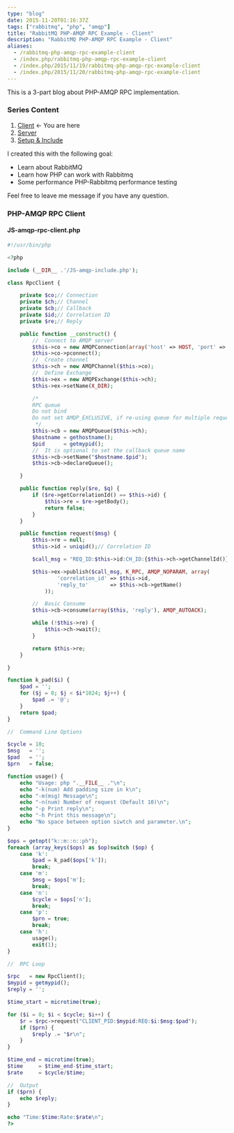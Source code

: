 ```yaml
---
type: "blog"
date: 2015-11-20T01:16:37Z
tags: ["rabbitmq", "php", "amqp"]
title: "RabbitMQ PHP-AMQP RPC Example - Client"
description: "RabbitMQ PHP-AMQP RPC Example - Client"
aliases:
  - /rabbitmq-php-amqp-rpc-example-client
  - /index.php/rabbitmq-php-amqp-rpc-example-client
  - /index.php/2015/11/19/rabbitmq-php-amqp-rpc-example-client
  - /index.php/2015/11/20/rabbitmq-php-amqp-rpc-example-client
---
```


This is a 3-part blog about PHP-AMQP RPC implementation.
<!--more-->

### Series Content

1. [Client](/blog/rabbitmq-php-amqp-rpc-example-client/) <- You are here
2. [Server](/blog/rabbitmq-php-amqp-rpc-example-server/)
3. [Setup & Include](/blog/rabbitmq-php-amqp-rpc-example-setup-include/)

I created this with the following goal:

- Learn about RabbitMQ
- Learn how PHP can work with Rabbitmq
- Some performance PHP-Rabbitmq performance testing

Feel free to leave me message if you have any question.

### PHP-AMQP RPC Client

#### JS-amqp-rpc-client.php

```php
#!/usr/bin/php

<?php

include (__DIR__ .'/JS-amqp-include.php');

class RpcClient {

    private $co;// Connection
    private $ch;// Channel
    private $cb;// Callback
    private $id;// Correlation ID
    private $re;// Reply

    public function __construct() {
        //  Connect to AMQP server
        $this->co = new AMQPConnection(array('host' => HOST, 'port' => PORT, 'vhost' => VHOST, 'login' => USER, 'password' => PASS));
        $this->co->pconnect();
        //  Create channel
        $this->ch = new AMQPChannel($this->co);
        //  Define Exchange
        $this->ex = new AMQPExchange($this->ch);
        $this->ex->setName(X_DIR);

        /*
        RPC queue
        Do not bind
        Do not set AMQP_EXCLUSIVE, if re-using queue for multiple request
         */
        $this->cb = new AMQPQueue($this->ch);
        $hostname = gethostname();
        $pid      = getmypid();
        //  It is optional to set the callback queue name
        $this->cb->setName("$hostname.$pid");
        $this->cb->declareQueue();

    }

    public function reply($re, $q) {
        if ($re->getCorrelationId() == $this->id) {
            $this->re = $re->getBody();
            return false;
        }
    }

    public function request($msg) {
        $this->re = null;
        $this->id = uniqid();// Correlation ID

        $call_msg = "REQ_ID:$this->id:CH_ID:{$this->ch->getChannelId()}:$msg";

        $this->ex->publish($call_msg, K_RPC, AMQP_NOPARAM, array(
                'correlation_id' => $this->id,
                'reply_to'       => $this->cb->getName()
            ));

        //  Basic Consume
        $this->cb->consume(array($this, 'reply'), AMQP_AUTOACK);

        while (!$this->re) {
            $this->ch->wait();
        }

        return $this->re;
    }

}

function k_pad($i) {
    $pad = '';
    for ($j = 0; $j < $i*1024; $j++) {
        $pad .= '@';
    }
    return $pad;
}

//  Command Line Options

$cycle = 10;
$msg   = '';
$pad   = '';
$prn   = false;

function usage() {
    echo "Usage: php ".__FILE__ ."\n";
    echo "-k(num) Add padding size in k\n";
    echo "-m(msg) Message\n";
    echo "-n(num) Number of request (Default 10)\n";
    echo "-p Print reply\n";
    echo "-h Print this message\n";
    echo "No space between option siwtch and parameter.\n";
}

$ops = getopt("k::m::n::ph");
foreach (array_keys($ops) as $op)switch ($op) {
    case 'k':
        $pad = k_pad($ops['k']);
        break;
    case 'm':
        $msg = $ops['m'];
        break;
    case 'n':
        $cycle = $ops['n'];
        break;
    case 'p':
        $prn = true;
        break;
    case 'h':
        usage();
        exit(1);
}

//  RPC Loop

$rpc   = new RpcClient();
$mypid = getmypid();
$reply = '';

$time_start = microtime(true);

for ($i = 0; $i < $cycle; $i++) {
    $r = $rpc->request("CLIENT_PID:$mypid:REQ:$i:$msg:$pad");
    if ($prn) {
        $reply .= "$r\n";
    }
}

$time_end = microtime(true);
$time     = $time_end-$time_start;
$rate     = $cycle/$time;

//  Output
if ($prn) {
    echo $reply;
}

echo "Time:$time:Rate:$rate\n";
?>
```
